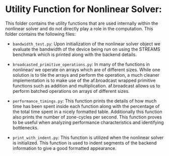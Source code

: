 # Utility Function for Nonlinear Solver:

This folder contains the utility functions that are used internally within the nonlinear solver and do not directly play a role in the computation. This folder contains the following files:

- `bandwidth_test.py`: Upon initialization of the nonlinear solver object we evaluate the bandwidth of the device being run on using the STREAMS benchmark which is printed along with the backend details.

- `broadcasted_primitive_operations.py`: In many of the functions in nonlinear/ we operate on arrays which are of different sizes. While one solution is to tile the arrays and perform the operation, a much cleaner implementation is to make use of the af.broadcast wrapped primitive functions such as addition and multiplication. af.broadcast allows us to perform batched operations on arrays of different sizes.

- `performance_timings.py`: This function prints the details of how much time has been spent inside each function along with the percentage of the total time spent in a nicely formatted table. Additionally this function also prints the number of zone-cycles per second. This function proves to be useful when analyzing performance characteristics and identifying bottlenecks.

- `print_with_indent.py`: This function is utilized when the nonlinear solver is initialized. This function is used to indent segments of the backend information to give a good formatted appearance.

